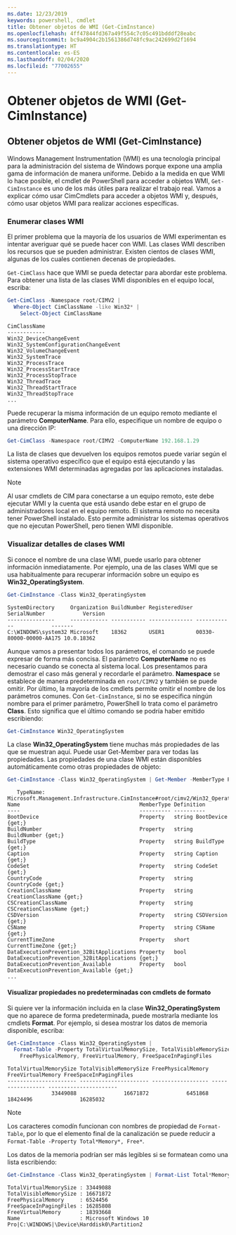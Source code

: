 ```yaml
---
ms.date: 12/23/2019
keywords: powershell, cmdlet
title: Obtener objetos de WMI (Get-CimInstance)
ms.openlocfilehash: 4ff47844fd367a49f554c7c05c491bdddf28eabc
ms.sourcegitcommit: bc9a4904c2b1561386d748fc9ac242699d2f1694
ms.translationtype: HT
ms.contentlocale: es-ES
ms.lasthandoff: 02/04/2020
ms.locfileid: "77002655"
---
```

# <a name="getting-wmi-objects-get-ciminstance"></a>Obtener objetos de WMI (Get-CimInstance)

## <a name="getting-wmi-objects-get-ciminstance"></a>Obtener objetos de WMI (Get-CimInstance)

Windows Management Instrumentation (WMI) es una tecnología principal para la administración del sistema de Windows porque expone una amplia gama de información de manera uniforme. Debido a la medida en que WMI lo hace posible, el cmdlet de PowerShell para acceder a objetos WMI, `Get-CimInstance` es uno de los más útiles para realizar el trabajo real. Vamos a explicar cómo usar CimCmdlets para acceder a objetos WMI y, después, cómo usar objetos WMI para realizar acciones específicas.

### <a name="listing-wmi-classes"></a>Enumerar clases WMI

El primer problema que la mayoría de los usuarios de WMI experimentan es intentar averiguar qué se puede hacer con WMI. Las clases WMI describen los recursos que se pueden administrar. Existen cientos de clases WMI, algunas de los cuales contienen decenas de propiedades.

`Get-CimClass` hace que WMI se pueda detectar para abordar este problema. Para obtener una lista de las clases WMI disponibles en el equipo local, escriba:

```powershell
Get-CimClass -Namespace root/CIMV2 |
  Where-Object CimClassName -like Win32* |
    Select-Object CimClassName
```

```Output
CimClassName
------------
Win32_DeviceChangeEvent
Win32_SystemConfigurationChangeEvent
Win32_VolumeChangeEvent
Win32_SystemTrace
Win32_ProcessTrace
Win32_ProcessStartTrace
Win32_ProcessStopTrace
Win32_ThreadTrace
Win32_ThreadStartTrace
Win32_ThreadStopTrace
...
```

Puede recuperar la misma información de un equipo remoto mediante el parámetro **ComputerName**. Para ello, especifique un nombre de equipo o una dirección IP:

```powershell
Get-CimClass -Namespace root/CIMV2 -ComputerName 192.168.1.29
```

La lista de clases que devuelven los equipos remotos puede variar según el sistema operativo específico que el equipo está ejecutando y las extensiones WMI determinadas agregadas por las aplicaciones instaladas.

> [!NOTE]
> Al usar cmdlets de CIM para conectarse a un equipo remoto, este debe ejecutar WMI y la cuenta que está usando debe estar en el grupo de administradores local en el equipo remoto.
> El sistema remoto no necesita tener PowerShell instalado. Esto permite administrar los sistemas operativos que no ejecutan PowerShell, pero tienen WMI disponible.

### <a name="displaying-wmi-class-details"></a>Visualizar detalles de clases WMI

Si conoce el nombre de una clase WMI, puede usarlo para obtener información inmediatamente. Por ejemplo, una de las clases WMI que se usa habitualmente para recuperar información sobre un equipo es **Win32_OperatingSystem**.

```powershell
Get-CimInstance -Class Win32_OperatingSystem
```

```Output
SystemDirectory     Organization BuildNumber RegisteredUser SerialNumber            Version
---------------     ------------ ----------- -------------- ------------            -------
C:\WINDOWS\system32 Microsoft    18362       USER1          00330-80000-00000-AA175 10.0.18362
```

Aunque vamos a presentar todos los parámetros, el comando se puede expresar de forma más concisa.
El parámetro **ComputerName** no es necesario cuando se conecta al sistema local. Los presentamos para demostrar el caso más general y recordarle el parámetro. **Namespace** se establece de manera predeterminada en `root/CIMV2` y también se puede omitir. Por último, la mayoría de los cmdlets permite omitir el nombre de los parámetros comunes. Con `Get-CimInstance`, si no se especifica ningún nombre para el primer parámetro, PowerShell lo trata como el parámetro **Class**. Esto significa que el último comando se podría haber emitido escribiendo:

```powershell
Get-CimInstance Win32_OperatingSystem
```

La clase **Win32_OperatingSystem** tiene muchas más propiedades de las que se muestran aquí. Puede usar Get-Member para ver todas las propiedades. Las propiedades de una clase WMI están disponibles automáticamente como otras propiedades de objeto:

```powershell
Get-CimInstance -Class Win32_OperatingSystem | Get-Member -MemberType Property
```

```Output
   TypeName: Microsoft.Management.Infrastructure.CimInstance#root/cimv2/Win32_OperatingSystem
Name                                      MemberType Definition
----                                      ---------- ----------
BootDevice                                Property   string BootDevice {get;}
BuildNumber                               Property   string BuildNumber {get;}
BuildType                                 Property   string BuildType {get;}
Caption                                   Property   string Caption {get;}
CodeSet                                   Property   string CodeSet {get;}
CountryCode                               Property   string CountryCode {get;}
CreationClassName                         Property   string CreationClassName {get;}
CSCreationClassName                       Property   string CSCreationClassName {get;}
CSDVersion                                Property   string CSDVersion {get;}
CSName                                    Property   string CSName {get;}
CurrentTimeZone                           Property   short CurrentTimeZone {get;}
DataExecutionPrevention_32BitApplications Property   bool DataExecutionPrevention_32BitApplications {get;}
DataExecutionPrevention_Available         Property   bool DataExecutionPrevention_Available {get;}
...
```

#### <a name="displaying-non-default-properties-with-format-cmdlets"></a>Visualizar propiedades no predeterminadas con cmdlets de formato

Si quiere ver la información incluida en la clase **Win32_OperatingSystem** que no aparece de forma predeterminada, puede mostrarla mediante los cmdlets **Format**. Por ejemplo, si desea mostrar los datos de memoria disponible, escriba:

```powershell
Get-CimInstance -Class Win32_OperatingSystem |
  Format-Table -Property TotalVirtualMemorySize, TotalVisibleMemorySize,
    FreePhysicalMemory, FreeVirtualMemory, FreeSpaceInPagingFiles
```

```Output
TotalVirtualMemorySize TotalVisibleMemorySize FreePhysicalMemory FreeVirtualMemory FreeSpaceInPagingFiles
---------------------- ---------------------- ------------------ ----------------- ----------------------
              33449088               16671872            6451868          18424496               16285032
```

> [!NOTE]
> Los caracteres comodín funcionan con nombres de propiedad de `Format-Table`, por lo que el elemento final de la canalización se puede reducir a `Format-Table -Property Total*Memory*, Free*`.

Los datos de la memoria podrían ser más legibles si se formatean como una lista escribiendo:

```powershell
Get-CimInstance -Class Win32_OperatingSystem | Format-List Total*Memory*, Free*
```

```Output
TotalVirtualMemorySize : 33449088
TotalVisibleMemorySize : 16671872
FreePhysicalMemory     : 6524456
FreeSpaceInPagingFiles : 16285808
FreeVirtualMemory      : 18393668
Name                   : Microsoft Windows 10 Pro|C:\WINDOWS|\Device\Harddisk0\Partition2
```
